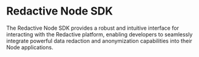 # Redactive Node SDK

The Redactive Node SDK provides a robust and intuitive interface for interacting with the Redactive platform, enabling developers to seamlessly integrate powerful data redaction and anonymization capabilities into their Node applications.
